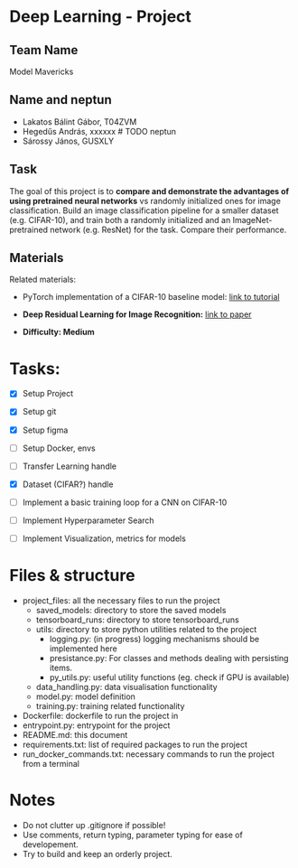 # Deep Learning - Project

## Team Name
Model Mavericks

## Name and neptun
* Lakatos Bálint Gábor, T04ZVM
* Hegedűs András, xxxxxx # TODO neptun
* Sárossy János, GUSXLY

## Task
The goal of this project is to **compare and demonstrate the advantages of using pretrained neural networks** vs randomly initialized ones for image classification. Build an image classification pipeline for a smaller dataset (e.g. CIFAR-10), and train both a randomly initialized and an ImageNet-pretrained network (e.g. ResNet) for the task. Compare their performance.

## Materials
Related materials:
* PyTorch implementation of a CIFAR-10 baseline model: [link to tutorial](https://lightning.ai/docs/pytorch/stable/notebooks/lightning_examples/cifar10-baseline.html)
* **Deep Residual Learning for Image Recognition:** [link to paper](https://arxiv.org/abs/1512.03385)

* **Difficulty: Medium**

# Tasks:
- [x] Setup Project
- [x] Setup git
- [x] Setup figma
- [ ] Setup Docker, envs

- [ ] Transfer Learning handle
- [x] Dataset (CIFAR?) handle

- [ ] Implement a basic training loop for a CNN on CIFAR-10
- [ ] Implement Hyperparameter Search
- [ ] Implement Visualization, metrics for models

# Files & structure
* project_files: all the necessary files to run the project
    * saved_models: directory to store the saved models
    * tensorboard_runs: directory to store tensorboard_runs
    * utils: directory to store python utilities related to the project
        * logging.py: (in progress) logging mechanisms should be implemented here
        * presistance.py: For classes and methods dealing with persisting items.
        * py_utils.py: useful utility functions (eg. check if GPU is available)
    * data_handling.py: data visualisation functionality
    * model.py: model definition
    * training.py: training related functionality
* Dockerfile: dockerfile to run the project in
* entrypoint.py: entrypoint for the project
* README.md: this document
* requirements.txt: list of required packages to run the project
* run_docker_commands.txt: necessary commands to run the project from a terminal

# Notes
* Do not clutter up .gitignore if possible!
* Use comments, return typing, parameter typing for ease of developement.
* Try to build and keep an orderly project.
